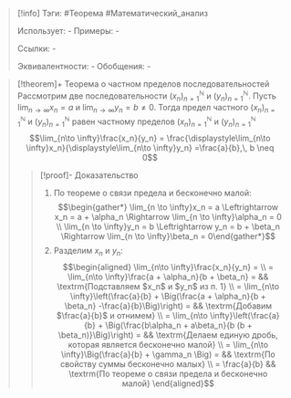 > [!info]
> Тэги: #Теорема #Математический_анализ   
> 
> Использует: *-*
> Примеры: *-*
> 
> Ссылки: *-*
> 
> Эквивалентности: *-*
> Обобщения: *-*

> [!theorem]+ Теорема о частном пределов последовательностей
> Рассмотрим две последовательности $(x_n)_{n=1}^{\mathbb N}$ и $(y_n)_{n=1}^{\mathbb N}$. Пусть $\displaystyle\lim_{n\to \infty}x_n = a$ и $\displaystyle\lim_{n\to \infty}y_n = b \neq 0$. Тогда предел частного $(x_n)_{n=1}^{\mathbb N}$ и $(y_n)_{n=1}^{\mathbb N}$ равен частному пределов $(x_n)_{n=1}^{\mathbb N}$ и $(y_n)_{n=1}^{\mathbb N}$
> $$\lim_{n\to \infty}\frac{x_n}{y_n} = \frac{\displaystyle\lim_{n\to \infty}x_n}{\displaystyle\lim_{n\to \infty}y_n} =\frac{a}{b},\, b \neq 0$$
> > [!proof]- Доказательство
> > 1. По теореме о связи предела и бесконечно малой: $$\begin{gather*} \lim_{n \to \infty}x_n = a \Leftrightarrow x_n = a + \alpha_n \Rightarrow \lim_{n \to \infty}\alpha_n = 0 \\ \lim_{n \to \infty}y_n = b \Leftrightarrow y_n = b + \beta_n \Rightarrow \lim_{n \to \infty}\beta_n = 0\end{gather*}$$
> > 2. Разделим $x_n$ и $y_n$: $$\begin{aligned} \lim_{n\to \infty}\frac{x_n}{y_n} = \\ = \lim_{n\to \infty}\frac{a + \alpha_n}{b + \beta_n} = && \textrm{Подставляем $x_n$ и $y_n$ из п. 1} \\ = \lim_{n\to \infty}\left(\frac{a}{b} + \Big(\frac{a + \alpha_n}{b + \beta_n} -\frac{a}{b}\Big)\right) = && \textrm{Добавим $\frac{a}{b}$ и отнимем} \\ = \lim_{n\to \infty}\left(\frac{a}{b} + \Big(\frac{b\alpha_n + a\beta_n}{b (b + \beta_n)}\Big)\right) = && \textrm{Делаем единую дробь, которая является бесконечно малой} \\ = \lim_{n\to \infty}\Big(\frac{a}{b} + \gamma_n \Big) =  && \textrm{По свойству суммы бесконечно малых} \\ = \frac{a}{b}  && \textrm{По теореме о связи предела и бесконечно малой} \end{aligned}$$
